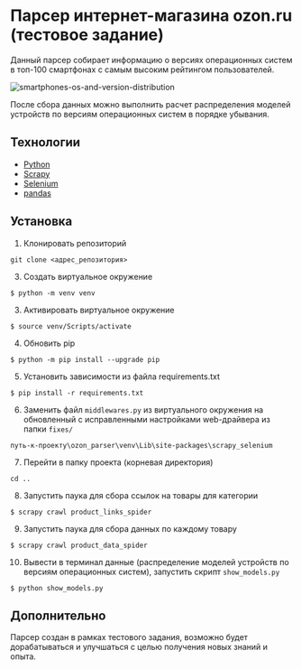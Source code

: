 # Парсер интернет-магазина ozon.ru (тестовое задание)
Данный парсер собирает информацию о версиях операционных систем в топ-100 смартфонах с самым высоким рейтингом пользователей.

![smartphones-os-and-version-distribution](https://github.com/link75/ozon_parser/assets/127029704/f11370b4-20fa-47f9-92a1-76ab74b6159c)

После сбора данных можно выполнить расчет распределения моделей устройств по версиям операционных систем в порядке убывания.
## Технологии

* [Python](https://www.python.org/)
* [Scrapy](https://scrapy.org/)
* [Selenium](https://www.selenium.dev/)
* [pandas](https://pandas.pydata.org/)


## Установка
1. Клонировать репозиторий
```
git clone <адрес_репозитория>
```
3. Создать виртуальное окружение
```
$ python -m venv venv
```
3. Активировать виртуальное окружение
```
$ source venv/Scripts/activate
```
4. Обновить pip
```
$ python -m pip install --upgrade pip
```
5. Установить зависимости из файла requirements.txt
```
$ pip install -r requirements.txt
```
6. Заменить файл `middlewares.py` из виртуального окружения на обновленный с исправленными настройками web-драйвера
из папки `fixes/`
```
путь-к-проекту\ozon_parser\venv\Lib\site-packages\scrapy_selenium
```

7. Перейти в папку проекта (корневая директория)
```
cd ..
```

8. Запустить паука для сбора ссылок на товары для категории
```
$ scrapy crawl product_links_spider
```

9. Запустить паука для сбора данных по каждому товару
```
$ scrapy crawl product_data_spider
```

10. Вывести в терминал данные (распределение моделей устройств по версиям операционных систем), запустить скрипт `show_models.py`
```
$ python show_models.py
```

## Дополнительно
Парсер создан в рамках тестового задания, возможно будет дорабатываться и улучшаться с целью получения новых знаний и опыта.